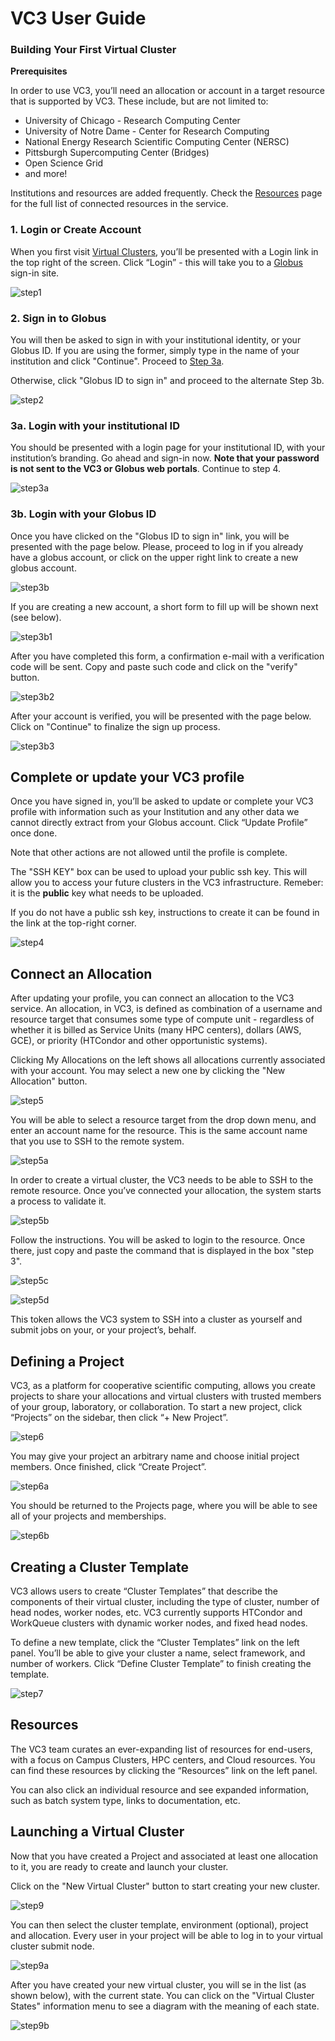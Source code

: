 # VC3 User Guide

### Building Your First Virtual Cluster
**Prerequisites**

In order to use VC3, you’ll need an allocation or account in a target resource that is supported by VC3. These include, but are not limited to:

  - University of Chicago - Research Computing Center
  - University of Notre Dame - Center for Research Computing
  - National Energy Research Scientific Computing Center (NERSC)
  - Pittsburgh Supercomputing Center (Bridges)
  - Open Science Grid
  - and more!

Institutions and resources are added frequently. Check the [Resources](https://www.virtualclusters.org/resources) page for the full list of connected resources in the service.

### 1. Login or Create Account

When you first visit [Virtual Clusters](https://www.virtualclusters.org), you’ll
be presented with a Login link in the top right of the screen. Click “Login” -
this will take you to a [Globus](https://globus.org) sign-in site.

![step1](../img/screenshot_272.png)

### 2. Sign in to Globus

You will then be asked to sign in with your institutional identity, or your
Globus ID. If you are using the former, simply type in the name of your
institution and click "Continue". Proceed to [Step 3a](###3a.-Login-with-your-institutional-ID).

Otherwise, click "Globus ID to sign in" and proceed to the alternate Step 3b.

![step2](../img/screenshot_273.png)

### 3a. Login with your institutional ID

You should be presented with a login page for your institutional ID, with your
institution’s branding. Go ahead and sign-in now. 
**Note that your password is not sent to the VC3 or Globus web portals**. 
Continue to step 4.

![step3a](../img/screenshot_275.png)

### 3b. Login with your Globus ID

Once you have clicked on the "Globus ID to sign in" link, you will be presented with the page below. Please, proceed to log in if you already have a globus account, or click on the upper right link to create a new globus account.

![step3b](../img/screenshot_275b.png)

If you are creating a new account, a short form to fill up will be shown next (see below).

![step3b1](../img/screenshot_275c.png)

 After you have completed this form, a confirmation e-mail with a verification code will be sent. Copy and paste such code and click on the "verify" button.
 
![step3b2](../img/screenshot_275d.png)

After your account is verified, you will be presented with the page below. Click on "Continue" to finalize the sign up process.

![step3b3](../img/screenshot_275e.png)

## Complete or update your VC3 profile

Once you have signed in, you’ll be asked to update or complete your VC3 profile
with information such as your Institution and any other data we cannot
directly extract from your Globus account. Click “Update Profile” once done.

Note that other actions are not allowed until the profile is complete. 

The "SSH KEY" box can be used to upload your public ssh key. 
This will allow you to access your future clusters in the VC3 infrastructure.
Remeber: it is the **public** key what needs to be uploaded. 

If you do not have a public ssh key, 
instructions to create it can be found in the link at the top-right corner. 


![step4](../img/01_profile_edit.png)

## Connect an Allocation

After updating your profile, you can connect an allocation to the VC3 service.
An allocation, in VC3, is defined as combination of a username and resource
target that consumes some type of compute unit - regardless of whether it is
billed as Service Units (many HPC centers), dollars (AWS, GCE), or priority
(HTCondor and other opportunistic systems).

Clicking My Allocations on the left shows all allocations currently associated
with your account. You may select a new one by clicking the "New Allocation" button.

![step5](../img/03_allocation_list.png)

You will be able to select a resource target from the drop down menu, and enter
an account name for the resource. This is the same account name that you use to
SSH to the remote system.

![step5a](../img/04_allocation_create.png)

In order to create a virtual cluster, the VC3 needs to be able to SSH
to the remote resource. 
Once you’ve connected your allocation, the system starts a process to validate it.

![step5b](../img/05_allocation_ready.png)

Follow the instructions.
You will be asked to login to the resource. 
Once there, just copy and paste the command that is displayed in the box "step 3".

![step5c](../img/06_allocation_prof.png)


![step5d](../img/screenshot_282.png)

This token allows the VC3 system to SSH into a cluster as yourself and submit
jobs on your, or your project’s, behalf.

## Defining a Project

VC3, as a platform for cooperative scientific computing, allows you create
projects to share your allocations and virtual clusters with trusted members of
your group, laboratory, or collaboration. To start a new project, click
“Projects” on the sidebar, then click “+ New Project”.

![step6](../img/07_project_list.png)

You may give your project an arbitrary name and choose initial project members.
Once finished, click “Create Project”.

![step6a](../img/08_project_create.png)

You should be returned to the Projects page, where you will be able to see all
of your projects and memberships.

![step6b](../img/09_project_ready.png)

## Creating a Cluster Template

VC3 allows users to create “Cluster Templates” that describe the components of
their virtual cluster, including the type of cluster, 
number of head nodes, worker nodes, etc. 
VC3 currently supports HTCondor and WorkQueue clusters with dynamic worker nodes,
and fixed head nodes.

To define a new template, click the “Cluster Templates” link on the left panel.
You’ll be able to give your cluster a name, select framework, and number of
workers. Click “Define Cluster Template” to finish creating the template.

![step7](../img/11_cluster_create.png)

## Resources

The VC3 team curates an ever-expanding list of resources for end-users, with a
focus on Campus Clusters, HPC centers, and Cloud resources. You can find these
resources by clicking the “Resources” link on the left panel.

You can also click an individual resource and see expanded information, such as
batch system type, links to documentation, etc.

## Launching a Virtual Cluster

Now that you have created a Project and associated at least one allocation to it,
you are ready to create and launch your cluster.

Click on the "New Virtual Cluster" button to start creating your new cluster.

![step9](../img/12_vc_list.png)

You can then select the cluster template, environment (optional), project and allocation. Every user in your project will be able to log in to your virtual cluster submit node.

![step9a](../img/13_vc_create.png)

After you have created your new virtual cluster, you will se in the list (as shown below), with the current state. You can click on the "Virtual Cluster States" information menu to see a diagram with the meaning of each state.

![step9b](../img/14_vc_ready.png)
